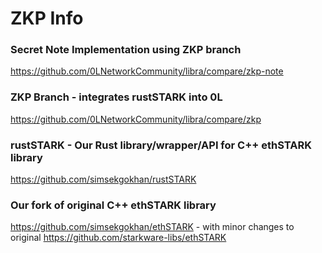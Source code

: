 # ZKP Info

### Secret Note Implementation using ZKP branch
https://github.com/0LNetworkCommunity/libra/compare/zkp-note

### ZKP Branch - integrates rustSTARK into 0L
https://github.com/0LNetworkCommunity/libra/compare/zkp

### rustSTARK - Our Rust library/wrapper/API for C++ ethSTARK library
https://github.com/simsekgokhan/rustSTARK
 
### Our fork of original C++ ethSTARK library
https://github.com/simsekgokhan/ethSTARK - with minor changes to original https://github.com/starkware-libs/ethSTARK 
